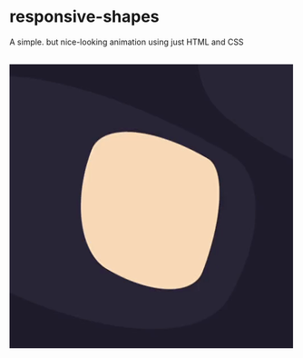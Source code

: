 # responsive-shapes
A simple. but nice-looking animation using just HTML and CSS

<br>
<img src="responsive-shapes-demo.gif"/>
